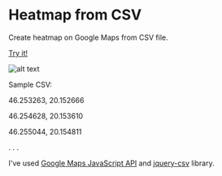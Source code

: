 # Heatmap from CSV
Create heatmap on Google Maps from CSV file.

[Try it!](http://budincsevity.github.io/heatmap/)

![alt text](https://github.com/Budincsevity/heatmap_from_csv/blob/master/images/screenshot.png "Screenshot")

Sample CSV:

46.253263, 20.152666

46.254628, 20.153610

46.255044, 20.154811

.
.
.

I've used [Google Maps JavaScript API](https://developers.google.com/maps/documentation/javascript/examples/layer-heatmap) and [jquery-csv](https://code.google.com/p/jquery-csv/) library.
